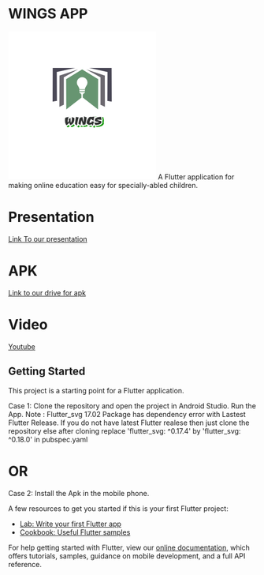 # WINGS APP
<img src="https://github.com/guptaprakhariitr/Wings_Flutter_App/blob/master/logo.jpg" alt="Logo of our app">
A Flutter application for making online education easy for specially-abled children.

# Presentation
[Link To our presentation](https://docs.google.com/presentation/d/1CU-MBZXfphe8qJ_o14m__7aaKH0led_EGlnFomz-g5I/edit?usp=sharing)

# APK
[Link to our drive for apk]()

# Video 
[Youtube](https://youtu.be/TClGk7lTDyg)

## Getting Started

This project is a starting point for a Flutter application.

Case 1: Clone the repository and open the project in Android Studio.
Run the App.
Note : Flutter_svg 17.02 Package has dependency error with Lastest Flutter Release. If you do not have latest Flutter realese then just clone the repository else after cloning replace  'flutter_svg: ^0.17.4' by 'flutter_svg: ^0.18.0' in pubspec.yaml
# OR

Case 2: Install the Apk in the mobile phone.

A few resources to get you started if this is your first Flutter project:

- [Lab: Write your first Flutter app](https://flutter.dev/docs/get-started/codelab)
- [Cookbook: Useful Flutter samples](https://flutter.dev/docs/cookbook)

For help getting started with Flutter, view our
[online documentation](https://flutter.dev/docs), which offers tutorials,
samples, guidance on mobile development, and a full API reference.
